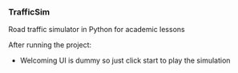 ### TrafficSim
Road traffic simulator in Python for academic lessons

After running the project:
- Welcoming UI is dummy so just click start to play the simulation
